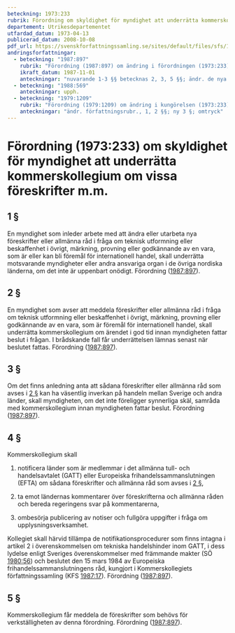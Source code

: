 ```yaml
---
beteckning: 1973:233
rubrik: Förordning om skyldighet för myndighet att underrätta kommerskollegium om vissa föreskrifter m.m.
departement: Utrikesdepartementet
utfardad_datum: 1973-04-13
publicerad_datum: 2008-10-08
pdf_url: https://svenskforfattningssamling.se/sites/default/files/sfs/1973-04/SFS1973-233.pdf
andringsforfattningar:
  - beteckning: "1987:897"
    rubrik: "Förordning (1987:897) om ändring i förordningen (1973:233) om skyldighet för myndighet att underrätta kommerskollegium om vissa föreskrifter m.m."
    ikraft_datum: 1987-11-01
    anteckningar: "nuvarande 1-3 §§ betecknas 2, 3, 5 §§; ändr. de nya 2, 3, 5 §§; nya 1, 4 §§; omtryck"
  - beteckning: "1988:569"
    anteckningar: upph.
  - beteckning: "1979:1209"
    rubrik: "Förordning (1979:1209) om ändring i kungörelsen (1973:233) om skyldighet för myndighet att underrätta kommerskollegium om vissa föreskrifter m.m."
    anteckningar: "ändr. författningsrubr., 1, 2 §§; ny 3 §; omtryck"
---
```


# Förordning (1973:233) om skyldighet för myndighet att underrätta kommerskollegium om vissa föreskrifter m.m.

## 1 §

En myndighet som inleder arbete med att ändra eller utarbeta nya föreskrifter eller allmänna råd i fråga om teknisk utformning eller beskaffenhet i övrigt, märkning, provning eller godkännande av en vara, som är eller kan bli föremål för internationell handel, skall underrätta motsvarande myndigheter eller andra ansvariga organ i de övriga nordiska länderna, om det inte är uppenbart onödigt. Förordning ([1987:897](https://selex.se/eli/sfs/1987/897)).

## 2 §

En myndighet som avser att meddela föreskrifter eller allmänna råd i fråga om teknisk utformning eller beskaffenhet i övrigt, märkning, provning eller godkännande av en vara, som är föremål för internationell handel, skall underrätta kommerskollegium om ärendet i god tid innan myndigheten fattar beslut i frågan. I brådskande fall får underrättelsen lämnas senast när beslutet fattas. Förordning ([1987:897](https://selex.se/eli/sfs/1987/897)).

## 3 §

Om det finns anledning anta att sådana föreskrifter eller allmänna råd som avses i [2 §](#2) kan ha väsentlig inverkan på handeln mellan Sverige och andra länder, skall myndigheten, om det inte föreligger synnerliga skäl, samråda med kommerskollegium innan myndigheten fattar beslut. Förordning ([1987:897](https://selex.se/eli/sfs/1987/897)).

## 4 §

Kommerskollegium skall

1. notificera länder som är medlemmar i det allmänna tull- och handelsavtalet (GATT) eller Europeiska frihandelssammanslutningen (EFTA) om sådana föreskrifter och allmänna råd som avses i [2 §](#2),

2. ta emot ländernas kommentarer över föreskrifterna och allmänna råden och bereda regeringens svar på kommentarerna,

3. ombesörja publicering av notiser och fullgöra uppgifter i fråga om upplysningsverksamhet.

Kollegiet skall härvid tillämpa de notifikationsprocedurer som finns intagna i artikel 2 i överenskommelsen om tekniska handelshinder inom GATT, i dess lydelse enligt Sveriges överenskommelser med främmande makter (SÖ [1980:56](https://selex.se/eli/sfs/1980/56)) och beslutet den 15 mars 1984 av Europeiska frihandelssammanslutningens råd, kungjort i Kommerskollegiets författningssamling (KFS [1987:17](https://selex.se/eli/sfs/1987/17)). Förordning ([1987:897](https://selex.se/eli/sfs/1987/897)).

## 5 §

Kommerskollegium får meddela de föreskrifter som behövs för verkställigheten av denna förordning. Förordning ([1987:897](https://selex.se/eli/sfs/1987/897)).